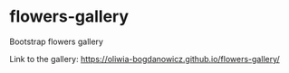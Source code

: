 # flowers-gallery
Bootstrap flowers gallery

Link to the gallery: https://oliwia-bogdanowicz.github.io/flowers-gallery/
